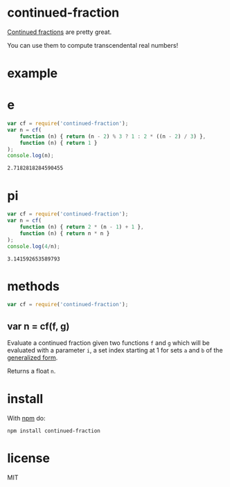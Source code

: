 # continued-fraction

[Continued fractions](https://en.wikipedia.org/wiki/Continued_fraction)
are pretty great.

You can use them to compute transcendental real numbers!

# example

# e

``` js
var cf = require('continued-fraction');
var n = cf(
    function (n) { return (n - 2) % 3 ? 1 : 2 * ((n - 2) / 3) },
    function (n) { return 1 }
);
console.log(n);
```

```
2.7182818284590455
```

# pi

``` js
var cf = require('continued-fraction');
var n = cf(
    function (n) { return 2 * (n - 1) + 1 },
    function (n) { return n * n }
);
console.log(4/n);
```

```
3.141592653589793
```

# methods

``` js
var cf = require('continued-fraction');
```

## var n = cf(f, g)

Evaluate a continued fraction given two functions `f` and `g` which will be
evaluated with a parameter `i`, a set index starting at 1 for sets `a` and `b`
of the
[generalized form](https://en.wikipedia.org/wiki/Generalized_continued_fraction).

Returns a float `n`.

# install

With [npm](https://npmjs.org) do:

```
npm install continued-fraction
```

# license

MIT
